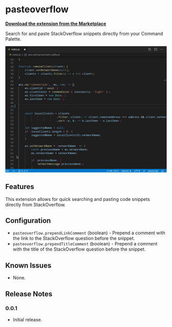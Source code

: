 # pasteoverflow

[**Download the extension from the Marketplace**](https://marketplace.visualstudio.com/items?itemName=matsz.pasteoverflow)

Search for and paste StackOverflow snippets directly from your Command Palette.

<p align="center">
    <a href="https://marketplace.visualstudio.com/items?itemName=matsz.pasteoverflow">
        <img src="https://raw.githubusercontent.com/mat-sz/pasteoverflow/master/pasteoverflow.gif" alt="Screenshot">
    </a>
</p>

## Features

This extension allows for quick searching and pasting code snippets directly from StackOverflow.

## Configuration

* `pasteoverflow.prependLinkComment` (boolean) - Prepend a comment with the link to the StackOverflow question before the snippet.
* `pasteoverflow.prependTitleComment` (boolean) - Prepend a comment with the title of the StackOverflow question before the snippet.

## Known Issues

* None.

## Release Notes

### 0.0.1

* Initial release.